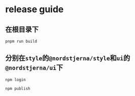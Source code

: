 # release guide

## 在根目录下

``` shell
pnpm run build
```

## 分别在`style`的`@nordstjerna/style`和`ui`的`@nordstjerna/ui`下

```shell
npm login
```

```shell
npm publish
```

